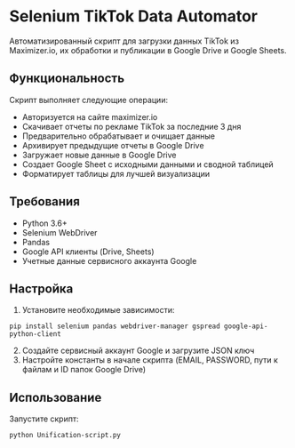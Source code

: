 # Selenium TikTok Data Automator

Автоматизированный скрипт для загрузки данных TikTok из Maximizer.io, их обработки и публикации в Google Drive и Google Sheets.

## Функциональность

Скрипт выполняет следующие операции:
- Авторизуется на сайте maximizer.io
- Скачивает отчеты по рекламе TikTok за последние 3 дня
- Предварительно обрабатывает и очищает данные
- Архивирует предыдущие отчеты в Google Drive
- Загружает новые данные в Google Drive
- Создает Google Sheet с исходными данными и сводной таблицей
- Форматирует таблицы для лучшей визуализации

## Требования

- Python 3.6+
- Selenium WebDriver
- Pandas
- Google API клиенты (Drive, Sheets)
- Учетные данные сервисного аккаунта Google

## Настройка

1. Установите необходимые зависимости:
```
pip install selenium pandas webdriver-manager gspread google-api-python-client
```

2. Создайте сервисный аккаунт Google и загрузите JSON ключ
3. Настройте константы в начале скрипта (EMAIL, PASSWORD, пути к файлам и ID папок Google Drive)

## Использование

Запустите скрипт:
```
python Unification-script.py
```
